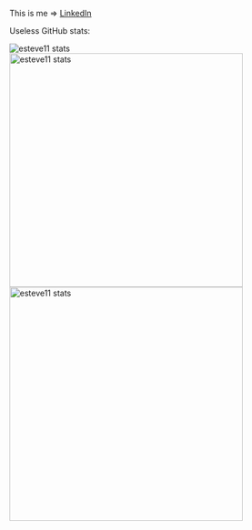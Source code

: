 This is me => <a href="https://www.linkedin.com/in/roger-esteve-sanchez-12a265175/">LinkedIn</a>

Useless GitHub stats:
<p>
	<img src="https://github-readme-stats.vercel.app/api/top-langs?username=esteve11&show_icons=true&locale=en&layout=compact&theme=dark&hide=php,html,blade,c%23,jupyter%20notebook&langs_count=6&exclude_repo=Bilis,mp08_projecte_final,autotiling" alt="esteve11 stats" />
	&emsp;
	<img src="https://github-readme-stats.vercel.app/api?username=esteve11&show_icons=true&locale=en&theme=dark" alt="esteve11 stats" width="410" />
	<img src="[https://github-readme-stats.vercel.app/api?username=esteve11&show_icons=true&locale=en&theme=dark](https://github-readme-streak-stats.herokuapp.com/?user=esteve11&theme=java-dark&hide_border=true&border_radius=5.5&)" alt="esteve11 stats" width="410" />
	
</p>
